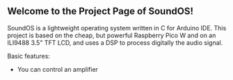 Welcome to the Project Page of SoundOS!
---------------------------------------
SoundOS is a lightweight operating system written in C for Arduino IDE.
This project is based on the cheap, but powerful Raspberry Pico W and on an ILI9488 3.5" TFT LCD,
and uses a DSP to process digitally the audio signal.

Basic features:
 - You can control an amplifier